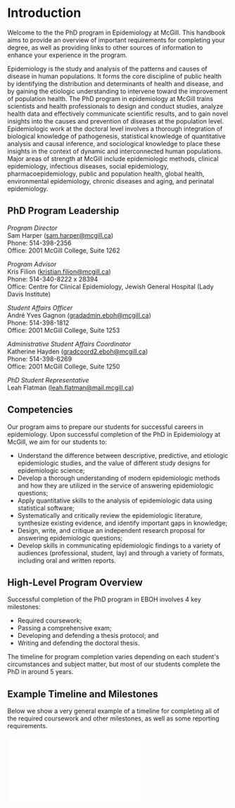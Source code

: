 
# Introduction

Welcome to the the PhD program in Epidemiology at McGill. This handbook aims to provide an overview of important requirements for completing your degree, as well as providing links to other sources of information to enhance your experience in the program.

Epidemiology is the study and analysis of the patterns and causes of disease in human populations. It forms the core discipline of public health by identifying the distribution and determinants of health and disease, and by gaining the etiologic understanding to intervene toward the improvement of population health. The PhD program in epidemiology at McGill trains scientists and health professionals to design and conduct studies, analyze health data and effectively communicate scientific results, and to gain novel insights into the causes and prevention of diseases at the population level. Epidemiologic work at the doctoral level involves a thorough integration of biological knowledge of pathogenesis, statistical knowledge of quantitative analysis and causal inference, and sociological knowledge to place these insights in the context of dynamic and interconnected human populations. Major areas of strength at McGill include epidemiologic methods, clinical epidemiology, infectious diseases, social epidemiology, pharmacoepidemiology, public and population health, global health, environmental epidemiology, chronic diseases and aging, and perinatal epidemiology.

## PhD Program Leadership

*Program Director*    
Sam Harper (sam.harper@mcgill.ca)  
Phone: 514-398-2356  
Office: 2001 McGill College, Suite 1262

*Program Advisor*  
Kris Filion (kristian.filion@mcgill.ca)  
Phone: 514-340-8222 x 28394  
Office: Centre for Clinical Epidemiology, Jewish General Hospital (Lady Davis Institute)

*Student Affairs Officer*  
André Yves Gagnon (gradadmin.eboh@mcgill.ca)  
Phone: 514-398-1812  
Office: 2001 McGill College, Suite 1253

*Administrative Student Affairs Coordinator*  
Katherine Hayden (gradcoord2.eboh@mcgill.ca)    
Phone: 514-398-6269  
Office: 2001 McGill College, Suite 1250

*PhD Student Representative*  
Leah Flatman (leah.flatman@mail.mcgill.ca)  

## Competencies
Our program aims to prepare our students for successful careers in epidemiology. Upon successful completion of the PhD in Epidemiology at McGill, we aim for our students to: 

- Understand the difference between descriptive, predictive, and etiologic epidemiologic studies, and the value of different study designs for epidemiologic science;
- Develop a thorough understanding of modern epidemiologic methods and how they are utilized in the service of answering epidemiologic questions;
- Apply quantitative skills to the analysis of epidemiologic data using statistical software;
- Systematically and critically review the epidemiologic literature, synthesize existing evidence, and identify important gaps in knowledge;
- Design, write, and critique an independent research proposal for answering epidemiologic questions;
- Develop skills in communicating epidemiologic findings to a variety of audiences (professional, student, lay) and through a variety of formats, including oral and written reports.

## High-Level Program Overview
Successful completion of the PhD program in EBOH involves 4 key milestones:  
- Required coursework;  
- Passing a comprehensive exam;  
- Developing and defending a thesis protocol; and  
- Writing and defending the doctoral thesis.  

The timeline for program completion varies depending on each student's circumstances and subject matter, but most of our students complete the PhD in around 5 years. 

## Example Timeline and Milestones
Below we show a very general example of a timeline for completing all of the required coursework and other milestones, as well as some reporting requirements. 

![](01-Introduction_files/figure-latex/plan-1.pdf)<!-- --> 
